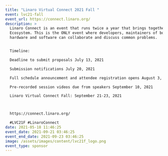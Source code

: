 ```yaml
---
title: "Linaro Virtual Connect 2021 Fall "
event: lvc21-fall
event_url: https://connect.linaro.org/
description: >
  Linaro Connect is an event that runs twice a year that brings together the Arm
  Ecosystem. This is the ONLY event where developers, maintainers of both
  hardware and software can collaborate and discuss common problems.


  Timeline: 

  Deadline to submit proposals July 13, 2021

  Submission notifications July 20, 2021

  Full schedule announcement and attendee registration opens August 3, 2021

  Pre-recorded session videos due from speakers September 10, 2021

  Linaro Virtual Connect Fall: September 21-23, 2021 



  https://connect.linaro.org/

  #LVC21F #LinaroConnect 
date: 2021-05-18 11:46:25
event_date: 2021-09-21 03:46:25
event_end_date: 2021-09-23 03:46:25
image: /assets/images/content/lvc21f_logo.png
event_type: sponsor
---
```

